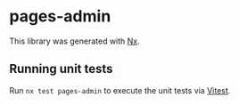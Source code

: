 # pages-admin

This library was generated with [Nx](https://nx.dev).

## Running unit tests

Run `nx test pages-admin` to execute the unit tests via [Vitest](https://vitest.dev/).

